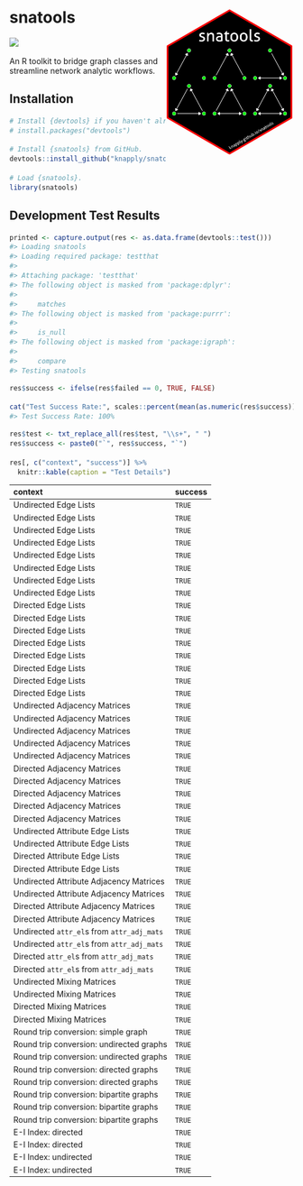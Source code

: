 
<!-- README.Rmd generates README.md. -->
snatools <a href="man/figures/logo.png"> <img src="man/figures/logo.png" align="right" height="45%" width="45%" href="man/figures/logo.png"/> </a>
==================================================================================================================================================

[![](https://img.shields.io/badge/devel%20version-0.0.0.9-red.svg)](https://github.com/knapply/snatools)

An R toolkit to bridge graph classes and streamline network analytic workflows.

Installation
------------

``` r
# Install {devtools} if you haven't already.
# install.packages("devtools")

# Install {snatools} from GitHub.
devtools::install_github("knapply/snatools")

# Load {snatools}.
library(snatools)
```

Development Test Results
------------------------

``` r
printed <- capture.output(res <- as.data.frame(devtools::test()))
#> Loading snatools
#> Loading required package: testthat
#> 
#> Attaching package: 'testthat'
#> The following object is masked from 'package:dplyr':
#> 
#>     matches
#> The following object is masked from 'package:purrr':
#> 
#>     is_null
#> The following object is masked from 'package:igraph':
#> 
#>     compare
#> Testing snatools
```

``` r
res$success <- ifelse(res$failed == 0, TRUE, FALSE)

cat("Test Success Rate:", scales::percent(mean(as.numeric(res$success))))
#> Test Success Rate: 100%
```

``` r
res$test <- txt_replace_all(res$test, "\\s+", " ")
res$success <- paste0("`", res$success, "`")

res[, c("context", "success")] %>% 
  knitr::kable(caption = "Test Details")
```

| context                                    | success |
|:-------------------------------------------|:--------|
| Undirected Edge Lists                      | `TRUE`  |
| Undirected Edge Lists                      | `TRUE`  |
| Undirected Edge Lists                      | `TRUE`  |
| Undirected Edge Lists                      | `TRUE`  |
| Undirected Edge Lists                      | `TRUE`  |
| Undirected Edge Lists                      | `TRUE`  |
| Undirected Edge Lists                      | `TRUE`  |
| Undirected Edge Lists                      | `TRUE`  |
| Directed Edge Lists                        | `TRUE`  |
| Directed Edge Lists                        | `TRUE`  |
| Directed Edge Lists                        | `TRUE`  |
| Directed Edge Lists                        | `TRUE`  |
| Directed Edge Lists                        | `TRUE`  |
| Directed Edge Lists                        | `TRUE`  |
| Directed Edge Lists                        | `TRUE`  |
| Directed Edge Lists                        | `TRUE`  |
| Undirected Adjacency Matrices              | `TRUE`  |
| Undirected Adjacency Matrices              | `TRUE`  |
| Undirected Adjacency Matrices              | `TRUE`  |
| Undirected Adjacency Matrices              | `TRUE`  |
| Undirected Adjacency Matrices              | `TRUE`  |
| Directed Adjacency Matrices                | `TRUE`  |
| Directed Adjacency Matrices                | `TRUE`  |
| Directed Adjacency Matrices                | `TRUE`  |
| Directed Adjacency Matrices                | `TRUE`  |
| Directed Adjacency Matrices                | `TRUE`  |
| Undirected Attribute Edge Lists            | `TRUE`  |
| Undirected Attribute Edge Lists            | `TRUE`  |
| Directed Attribute Edge Lists              | `TRUE`  |
| Directed Attribute Edge Lists              | `TRUE`  |
| Undirected Attribute Adjacency Matrices    | `TRUE`  |
| Undirected Attribute Adjacency Matrices    | `TRUE`  |
| Directed Attribute Adjacency Matrices      | `TRUE`  |
| Directed Attribute Adjacency Matrices      | `TRUE`  |
| Undirected `attr_el`s from `attr_adj_mats` | `TRUE`  |
| Undirected `attr_el`s from `attr_adj_mats` | `TRUE`  |
| Directed `attr_el`s from `attr_adj_mats`   | `TRUE`  |
| Directed `attr_el`s from `attr_adj_mats`   | `TRUE`  |
| Undirected Mixing Matrices                 | `TRUE`  |
| Undirected Mixing Matrices                 | `TRUE`  |
| Directed Mixing Matrices                   | `TRUE`  |
| Directed Mixing Matrices                   | `TRUE`  |
| Round trip conversion: simple graph        | `TRUE`  |
| Round trip conversion: undirected graphs   | `TRUE`  |
| Round trip conversion: undirected graphs   | `TRUE`  |
| Round trip conversion: directed graphs     | `TRUE`  |
| Round trip conversion: directed graphs     | `TRUE`  |
| Round trip conversion: bipartite graphs    | `TRUE`  |
| Round trip conversion: bipartite graphs    | `TRUE`  |
| Round trip conversion: bipartite graphs    | `TRUE`  |
| E-I Index: directed                        | `TRUE`  |
| E-I Index: directed                        | `TRUE`  |
| E-I Index: undirected                      | `TRUE`  |
| E-I Index: undirected                      | `TRUE`  |
